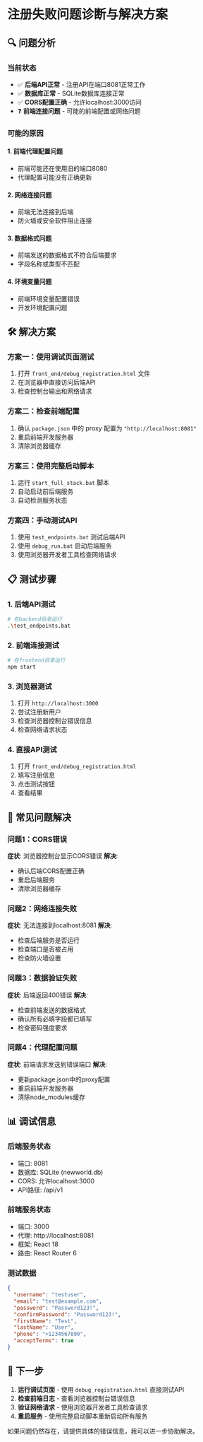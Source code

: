 # 注册失败问题诊断与解决方案

## 🔍 问题分析

### 当前状态
- ✅ **后端API正常** - 注册API在端口8081正常工作
- ✅ **数据库正常** - SQLite数据库连接正常
- ✅ **CORS配置正确** - 允许localhost:3000访问
- ❓ **前端连接问题** - 可能的前端配置或网络问题

### 可能的原因

#### 1. 前端代理配置问题
- 前端可能还在使用旧的端口8080
- 代理配置可能没有正确更新

#### 2. 网络连接问题
- 前端无法连接到后端
- 防火墙或安全软件阻止连接

#### 3. 数据格式问题
- 前端发送的数据格式不符合后端要求
- 字段名称或类型不匹配

#### 4. 环境变量问题
- 前端环境变量配置错误
- 开发环境配置问题

## 🛠️ 解决方案

### 方案一：使用调试页面测试
1. 打开 `front_end/debug_registration.html` 文件
2. 在浏览器中直接访问后端API
3. 检查控制台输出和网络请求

### 方案二：检查前端配置
1. 确认 `package.json` 中的 proxy 配置为 `"http://localhost:8081"`
2. 重启前端开发服务器
3. 清除浏览器缓存

### 方案三：使用完整启动脚本
1. 运行 `start_full_stack.bat` 脚本
2. 自动启动前后端服务
3. 自动检测服务状态

### 方案四：手动测试API
1. 使用 `test_endpoints.bat` 测试后端API
2. 使用 `debug_run.bat` 启动后端服务
3. 使用浏览器开发者工具检查网络请求

## 📋 测试步骤

### 1. 后端API测试
```bash
# 在backend目录运行
.\test_endpoints.bat
```

### 2. 前端连接测试
```bash
# 在frontend目录运行
npm start
```

### 3. 浏览器测试
1. 打开 `http://localhost:3000`
2. 尝试注册新用户
3. 检查浏览器控制台错误信息
4. 检查网络请求状态

### 4. 直接API测试
1. 打开 `front_end/debug_registration.html`
2. 填写注册信息
3. 点击测试按钮
4. 查看结果

## 🔧 常见问题解决

### 问题1：CORS错误
**症状**: 浏览器控制台显示CORS错误
**解决**: 
- 确认后端CORS配置正确
- 重启后端服务
- 清除浏览器缓存

### 问题2：网络连接失败
**症状**: 无法连接到localhost:8081
**解决**:
- 检查后端服务是否运行
- 检查端口是否被占用
- 检查防火墙设置

### 问题3：数据验证失败
**症状**: 后端返回400错误
**解决**:
- 检查前端发送的数据格式
- 确认所有必填字段都已填写
- 检查密码强度要求

### 问题4：代理配置问题
**症状**: 前端请求发送到错误端口
**解决**:
- 更新package.json中的proxy配置
- 重启前端开发服务器
- 清除node_modules缓存

## 📊 调试信息

### 后端服务状态
- 端口: 8081
- 数据库: SQLite (newworld.db)
- CORS: 允许localhost:3000
- API路径: /api/v1

### 前端服务状态
- 端口: 3000
- 代理: http://localhost:8081
- 框架: React 18
- 路由: React Router 6

### 测试数据
```json
{
  "username": "testuser",
  "email": "test@example.com",
  "password": "Password123!",
  "confirmPassword": "Password123!",
  "firstName": "Test",
  "lastName": "User",
  "phone": "+1234567890",
  "acceptTerms": true
}
```

## 🎯 下一步

1. **运行调试页面** - 使用 `debug_registration.html` 直接测试API
2. **检查前端日志** - 查看浏览器控制台错误信息
3. **验证网络请求** - 使用浏览器开发者工具检查请求
4. **重启服务** - 使用完整启动脚本重新启动所有服务

如果问题仍然存在，请提供具体的错误信息，我可以进一步协助解决。 